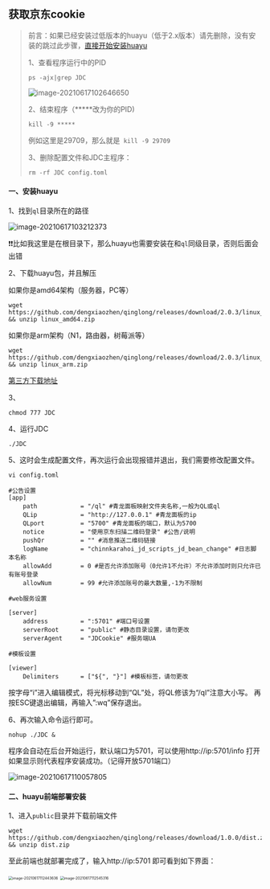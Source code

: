 ## 获取京东cookie

> 前言：如果已经安装过低版本的huayu（低于2.x版本）请先删除，没有安装的跳过此步骤，[直接开始安装huayu](#1)
>
> 1、查看程序运行中的PID
>
> ```
> ps -ajx|grep JDC
> ```
>
> ![image-20210617102646650](https://tva1.sinaimg.cn/large/008i3skNgy1grl1z44o5bj312y07cjsd.jpg)
>
> 2、结束程序（*****改为你的PID)
>
> ```
> kill -9 *****
> ```
> 例如这里是29709，那么就是` kill -9 29709`
>
> 3、删除配置文件和JDC主程序：
>
> ```
> rm -rf JDC config.toml
> ```
>
> 

#### 一、安装huayu

1、找到`ql`目录所在的路径

![image-20210617103212373](https://tva1.sinaimg.cn/large/008i3skNgy1grl24pjlunj31iq09sjst.jpg)

❗️❗️比如我这里是在根目录下，那么huayu也需要安装在和`ql`同级目录，否则后面会出错

2、下载huayu包，并且解压

如果你是amd64架构（服务器，PC等）
```
wget https://github.com/dengxiaozhen/qinglong/releases/download/2.0.3/linux_amd64.zip && unzip linux_amd64.zip
```

如果你是arm架构（N1，路由器，树莓派等）
```
wget https://github.com/dengxiaozhen/qinglong/releases/download/2.0.3/linux_arm.zip && unzip linux_arm.zip
```

[第三方下载地址](https://pan.feiji.work/s/21Tx)

3、

```
chmod 777 JDC
```

4、运行JDC

```
./JDC
```

5、这时会生成配置文件，再次运行会出现报错并退出，我们需要修改配置文件。

```
vi config.toml
```

```
#公告设置
[app]
    path            = "/ql" #青龙面板映射文件夹名称,一般为QL或ql
    QLip            = "http://127.0.0.1" #青龙面板的ip
    QLport          = "5700" #青龙面板的端口，默认为5700
    notice          = "使用京东扫描二维码登录" #公告/说明
    pushQr          = "" #消息推送二维码链接
    logName         = "chinnkarahoi_jd_scripts_jd_bean_change" #日志脚本名称
    allowAdd        = 0 #是否允许添加账号（0允许1不允许）不允许添加时则只允许已有账号登录
    allowNum        = 99 #允许添加账号的最大数量,-1为不限制

#web服务设置

[server]
    address         = ":5701" #端口号设置
    serverRoot      = "public" #静态目录设置，请勿更改
    serverAgent     = "JDCookie" #服务端UA    
    
#模板设置
    
[viewer]
    Delimiters      = ["${", "}"] #模板标签，请勿更改
```

按字母“i”进入编辑模式，将光标移动到“QL”处，将QL修该为“/ql”注意大小写。
再按ESC键退出编辑，再输入”:wq”保存退出。

6、再次输入命令运行即可。

```
nohup ./JDC &
```

程序会自动在后台开始运行，默认端口为5701，可以使用http://ip:5701/info 打开如果显示则代表程序安装成功。（记得开放5701端口）

![image-20210617110057805](https://tva1.sinaimg.cn/large/008i3skNgy1grl2ymxbpqj30qs09iwez.jpg)

#### 二、huayu前端部署安装

1、进入`public`目录并下载前端文件
```
wget https://github.com/dengxiaozhen/qinglong/releases/download/1.0.0/dist.zip && unzip dist.zip
```

至此前端也就部署完成了，输入http://ip:5701 即可看到如下界面：

<img src="https://tva1.sinaimg.cn/large/008i3skNgy1grl3nd2efsj31j80qk76j.jpg" alt="image-20210617112443636" style="zoom:50%;" />

<img src="https://tva1.sinaimg.cn/large/008i3skNgy1grl3ofguocj30lx0my0yp.jpg" alt="image-20210617112545316" style="zoom:50%;" />